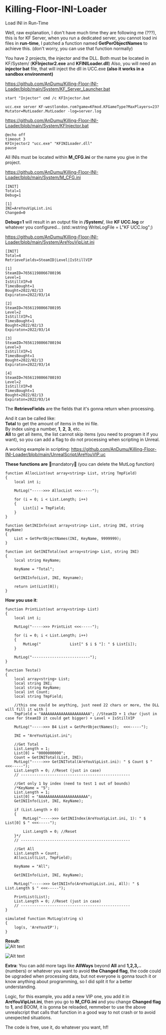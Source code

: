 # Killing-Floor-INI-Loader
Load INI in Run-Time

Well, raw explanation, I don't have much time they are following me (???), this is for KF Server, when you run a dedicated server, you cannot load ini files in **run-time**, I patched a function named **GetPerObjectNames** to achieve this. (don't worry, you can use that function normally)

You have 2 projects, the injector and the DLL.
Both must be located in KF/System/ (**KFInjector2.exe** and **KFINILoader.dll**)
Also, you will need an **injector bat** file, that will inject the dll in UCC.exe **(also it works in a sandbox environment)**

https://github.com/AnDumu/Killing-Floor-INI-Loader/blob/main/System/KF_Server_Launcher.bat

```
start "Injector" cmd /c KFInjector.bat

ucc.exe server KF-westlondon.rom?game=KFmod.KFGameType?MaxPlayers=23?Mutator=MutLoader.MutLoader -log=server.log
```

https://github.com/AnDumu/Killing-Floor-INI-Loader/blob/main/System/KFInjector.bat
```
@echo off
timeout 3
KFInjector2 "ucc.exe" "KFINILoader.dll"
pause
```

All INIs must be located within **M_CFG.ini** or the name you give in the project.

https://github.com/AnDumu/Killing-Floor-INI-Loader/blob/main/System/M_CFG.ini

```
[INIT]
Total=1
Debug=1

[1]
INI=AreYouVipList.ini
Changed=0
```

**Debug=1** will result in an output file in **/System/**, like **KF UCC.log** or whatever you configured... (std::wstring WriteLogFile = L"KF UCC.log";)</br>

https://github.com/AnDumu/Killing-Floor-INI-Loader/blob/main/System/AreYouVipList.ini

```
[INIT]
Total=4
RetrieveFields=SteamID|Level|IsStillVIP

[1]
SteamID=76561198066780196
Level=1
IsStillVIP=0
TimesBought=1
Bought=2022/02/13
Expiraton=2022/03/14

[2]
SteamID=76561198066780195
Level=2
IsStillVIP=1
TimesBought=1
Bought=2022/02/13
Expiraton=2022/03/14

[3]
SteamID=76561198066780194
Level=3
IsStillVIP=1
TimesBought=1
Bought=2022/02/13
Expiraton=2022/03/14

[4]
SteamID=76561198066780193
Level=2
IsStillVIP=0
TimesBought=1
Bought=2022/02/13
Expiraton=2022/03/14
```

The **RetrieveFields** are the fields that it's gonna return when processing.

And it can be called like:<br/>
**Total** to get the amount of items in the ini file.<br/>
By index using a number, **1**, **2**, **3**, etc.<br/>
**All** to get all items, the list cannot skip items (you need to program it if you want), so you can add a flag to do not processing when scripting in Unreal.

A working example in scripting:
https://github.com/AnDumu/Killing-Floor-INI-Loader/blob/main/UnrealScript/AreYouVIP.uc

**These functions are** 🔸mandatory🔸 (you can delete the MutLog function)<br/>
```
function AllocList(out array<string> List, string TmpField)
{
	local int i;
	
	MutLog("----->>> AllocList <<<-----");
	
	for (i = 0; i < List.Length; i++)
	{
		List[i] = TmpField;
	}
}

function GetINIInfo(out array<string> List, string INI, string KeyName)
{
	List = GetPerObjectNames(INI, KeyName, 9999999);
}

function int GetINITotal(out array<string> List, string INI)
{
	local string KeyName;
	
	KeyName = "Total";
	
	GetINIInfo(List, INI, Keyname);
	
	return int(List[0]);
}
```

**How you use it**:<br/>
```
function PrintList(out array<string> List)
{
	local int i;
	
	MutLog("----->>> PrintList <<<-----");
	
	for (i = 0; i < List.Length; i++)
	{
		MutLog("             List[" $ i $ "]: " $ List[i]);
	}
	
	MutLog("--------------------------");
}

function Testa()
{
	local array<string> List;
	local string INI;
	local string KeyName;
	local int Count;
	local string TmpField;
	
	//this one could be anything, just need 22 chars or more, the DLL will fill it with |
	TmpField = "AAAAAAAAAAAAAAAAAAAAAA"; //SteamID + 1 char (just in case for SteamID it could get bigger) + Level + IsStillVIP 
	
	MutLog("----->>> B4 List = GetPerObjectNames();  <<<-----");
	
	INI = "AreYouVipList.ini";
	
	//Get Total
	List.Length = 1;
	List[0] = "0000000000";
	Count = GetINITotal(List, INI);
	MutLog("----->>> GetINITotal(AreYouVipList.ini): " $ Count $ " <<<-----");
	List.Length = 0; //Reset (just in case)
	// -------------------------------------------------
	
	//Get only 1 by index (need to test 1 out of bounds)
	/*KeyName = "5";
	List.Length = 1;
	List[0] = "AAAAAAAAAAAAAAAAAAAAAA";
	GetINIInfo(List, INI, KeyName);
	
	if (List.Length > 0)
	{
		MutLog("----->>> GetINIIndex(AreYouVipList.ini, 1): " $ List[0] $ " <<<-----");
		
		List.Length = 0; //Reset
	}*/
	// -------------------------------------------------
	
	//Get All
	List.Length = Count;
	AllocList(List, TmpField);
	
	KeyName = "All";
	
	GetINIInfo(List, INI, KeyName);
	
	MutLog("----->>> GetINIInfo(AreYouVipList.ini, All): " $ List.Length $ " <<<-----");
	
	PrintList(List);
	List.Length = 0; //Reset (just in case)
	// -------------------------------------------------
}

simulated function MutLog(string s)
{
	log(s, 'AreYouVIP');
}
```

**Result**:<br/>
![Alt text](https://github.com/AnDumu/Killing-Floor-INI-Loader/blob/main/KF%20INI%20Loader.png "")

![Alt text](https://github.com/AnDumu/Killing-Floor-INI-Loader/blob/main/krusty-professional.gif "")

**Extra**:
You can add more tags like **AllWays** beyond **All** and **1,2,3,..** (numbers) or whatever you want to avoid **the Changed flag**, the code could be upgraded when processing data, but not everyone is gonna touch it or know anything about programming, so I did split it for a better understanding.

Logic, for this example, you add a new VIP one, you add it in **AreYouVipList.ini**, then you go to **M_CFG.ini** and you change **Changed flag** to **1**, and BOOM, it is gonna be reloaded, remmeber to use the above unrealscript that calls that function in a good way to not crash or to avoid unexpected situations.

The code is free, use it, do whatever you want, hf!
